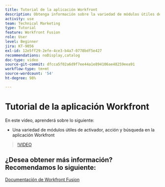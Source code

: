 ```yaml
---
title: Tutorial de la aplicación Workfront
description: Obtenga información sobre la variedad de módulos útiles de activador, acción y búsqueda en la aplicación Workfront en  [!DNL Adobe Workfront Fusion].
activity: use
team: Technical Marketing
type: Tutorial
feature: Workfront Fusion
role: User
level: Beginner
jira: KT-9056
exl-id: 12e5ff29-2efe-4ce3-b4a7-0778bdf5e427
recommendations: noDisplay,catalog
doc-type: video
source-git-commit: dfcca5f02a6d9f7ee44a1e894106ae48259eea91
workflow-type: tm+mt
source-wordcount: '54'
ht-degree: 98%

---
```


# Tutorial de la aplicación Workfront

En este vídeo, aprenderá sobre lo siguiente:

* Una variedad de módulos útiles de activador, acción y búsqueda en la aplicación Workfront

>[!VIDEO](https://video.tv.adobe.com/v/335297/?quality=12&learn=on&enablevpops)


## ¿Desea obtener más información? Recomendamos lo siguiente:

[Documentación de Workfront Fusion](https://experienceleague.adobe.com/en/docs/workfront-fusion/using/get-started-with-fusion/understand-workfront-fusion/workfront-fusion-overview)
